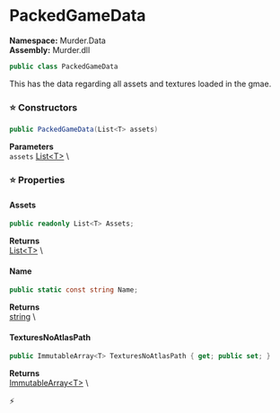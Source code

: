 # PackedGameData

**Namespace:** Murder.Data \
**Assembly:** Murder.dll

```csharp
public class PackedGameData
```

This has the data regarding all assets and textures loaded in the gmae.

### ⭐ Constructors
```csharp
public PackedGameData(List<T> assets)
```

**Parameters** \
`assets` [List\<T\>](https://learn.microsoft.com/en-us/dotnet/api/System.Collections.Generic.List-1?view=net-7.0) \

### ⭐ Properties
#### Assets
```csharp
public readonly List<T> Assets;
```

**Returns** \
[List\<T\>](https://learn.microsoft.com/en-us/dotnet/api/System.Collections.Generic.List-1?view=net-7.0) \
#### Name
```csharp
public static const string Name;
```

**Returns** \
[string](https://learn.microsoft.com/en-us/dotnet/api/System.String?view=net-7.0) \
#### TexturesNoAtlasPath
```csharp
public ImmutableArray<T> TexturesNoAtlasPath { get; public set; }
```

**Returns** \
[ImmutableArray\<T\>](https://learn.microsoft.com/en-us/dotnet/api/System.Collections.Immutable.ImmutableArray-1?view=net-7.0) \


⚡